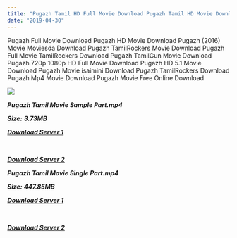```yaml
---
title: "Pugazh Tamil HD Full Movie Download Pugazh Tamil HD Movie Download"
date: "2019-04-30"
---
```


Pugazh Full Movie Download Pugazh HD Movie Download Pugazh (2016) Movie Moviesda Download Pugazh TamilRockers Movie Download Pugazh Full Movie TamilRockers Download Pugazh TamilGun Movie Download Pugazh 720p 1080p HD Full Movie Download Pugazh HD 5.1 Movie Download Pugazh Movie isaimini Download Pugazh TamilRockers Download Pugazh Mp4 Movie Download Pugazh Movie Free Online Download

![](https://images.moviebuff.com/ec06d82c-1225-42e4-9d93-5a8b83aded3e?w=1000)

**_Pugazh Tamil Movie Sample Part.mp4_**

**_Size:_** **_3.73MB_**

**_[Download Server 1](http://s1.uptofiles.net//files/Tamil{1d8d357801e2f4b6710faa3d835097c5c618a0f0fcded2c527300dcab25e4b83}202016{1d8d357801e2f4b6710faa3d835097c5c618a0f0fcded2c527300dcab25e4b83}20Movies/Pugazh{1d8d357801e2f4b6710faa3d835097c5c618a0f0fcded2c527300dcab25e4b83}20(2016)/Pugazh{1d8d357801e2f4b6710faa3d835097c5c618a0f0fcded2c527300dcab25e4b83}20(640x360)/Pugazh{1d8d357801e2f4b6710faa3d835097c5c618a0f0fcded2c527300dcab25e4b83}20HD{1d8d357801e2f4b6710faa3d835097c5c618a0f0fcded2c527300dcab25e4b83}20Sample.mp4)_**

**_[  
](http://s1.uptofiles.net//files/Tamil{1d8d357801e2f4b6710faa3d835097c5c618a0f0fcded2c527300dcab25e4b83}202016{1d8d357801e2f4b6710faa3d835097c5c618a0f0fcded2c527300dcab25e4b83}20Movies/Pugazh{1d8d357801e2f4b6710faa3d835097c5c618a0f0fcded2c527300dcab25e4b83}20(2016)/Pugazh{1d8d357801e2f4b6710faa3d835097c5c618a0f0fcded2c527300dcab25e4b83}20(640x360)/Pugazh{1d8d357801e2f4b6710faa3d835097c5c618a0f0fcded2c527300dcab25e4b83}20HD{1d8d357801e2f4b6710faa3d835097c5c618a0f0fcded2c527300dcab25e4b83}20Sample.mp4)_**

**_[Download Server 2](http://s1.uptofiles.net//files/Tamil{1d8d357801e2f4b6710faa3d835097c5c618a0f0fcded2c527300dcab25e4b83}202016{1d8d357801e2f4b6710faa3d835097c5c618a0f0fcded2c527300dcab25e4b83}20Movies/Pugazh{1d8d357801e2f4b6710faa3d835097c5c618a0f0fcded2c527300dcab25e4b83}20(2016)/Pugazh{1d8d357801e2f4b6710faa3d835097c5c618a0f0fcded2c527300dcab25e4b83}20(640x360)/Pugazh{1d8d357801e2f4b6710faa3d835097c5c618a0f0fcded2c527300dcab25e4b83}20HD{1d8d357801e2f4b6710faa3d835097c5c618a0f0fcded2c527300dcab25e4b83}20Sample.mp4)_**

**_Pugazh Tamil Movie Single Part.mp4_**

**_Size:_** **_447.85MB_**

**_[Download Server 1](http://s1.uptofiles.net//files/Tamil{1d8d357801e2f4b6710faa3d835097c5c618a0f0fcded2c527300dcab25e4b83}202016{1d8d357801e2f4b6710faa3d835097c5c618a0f0fcded2c527300dcab25e4b83}20Movies/Pugazh{1d8d357801e2f4b6710faa3d835097c5c618a0f0fcded2c527300dcab25e4b83}20(2016)/Pugazh{1d8d357801e2f4b6710faa3d835097c5c618a0f0fcded2c527300dcab25e4b83}20(640x360)/Pugazh{1d8d357801e2f4b6710faa3d835097c5c618a0f0fcded2c527300dcab25e4b83}20HD.mp4)_**

**_[  
](http://s1.uptofiles.net//files/Tamil{1d8d357801e2f4b6710faa3d835097c5c618a0f0fcded2c527300dcab25e4b83}202016{1d8d357801e2f4b6710faa3d835097c5c618a0f0fcded2c527300dcab25e4b83}20Movies/Pugazh{1d8d357801e2f4b6710faa3d835097c5c618a0f0fcded2c527300dcab25e4b83}20(2016)/Pugazh{1d8d357801e2f4b6710faa3d835097c5c618a0f0fcded2c527300dcab25e4b83}20(640x360)/Pugazh{1d8d357801e2f4b6710faa3d835097c5c618a0f0fcded2c527300dcab25e4b83}20HD.mp4)_**

**_[Download Server 2](http://s1.uptofiles.net//files/Tamil{1d8d357801e2f4b6710faa3d835097c5c618a0f0fcded2c527300dcab25e4b83}202016{1d8d357801e2f4b6710faa3d835097c5c618a0f0fcded2c527300dcab25e4b83}20Movies/Pugazh{1d8d357801e2f4b6710faa3d835097c5c618a0f0fcded2c527300dcab25e4b83}20(2016)/Pugazh{1d8d357801e2f4b6710faa3d835097c5c618a0f0fcded2c527300dcab25e4b83}20(640x360)/Pugazh{1d8d357801e2f4b6710faa3d835097c5c618a0f0fcded2c527300dcab25e4b83}20HD.mp4)_**
